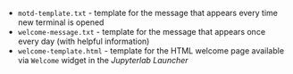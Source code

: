 - `motd-template.txt` - template for the message that appears every time new terminal is opened
- `welcome-message.txt` - template for the message that appears once every day (with helpful information)
- `welcome-template.html` - template for the HTML welcome page available via `Welcome` widget in the _Jupyterlab Launcher_

